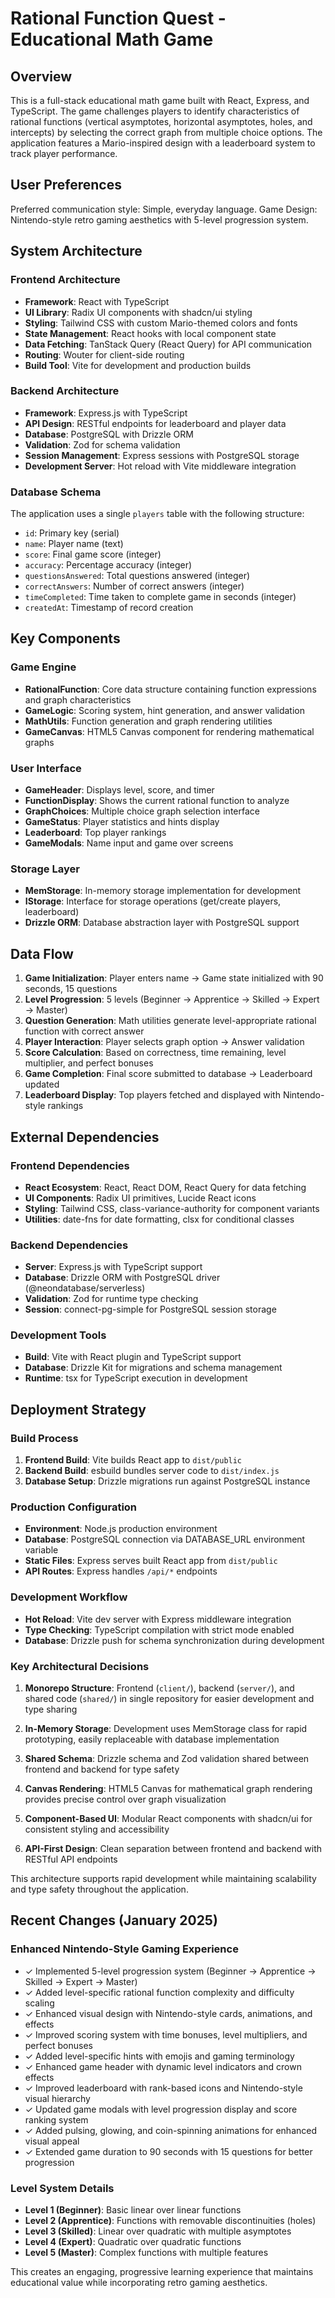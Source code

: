 # Rational Function Quest - Educational Math Game

## Overview

This is a full-stack educational math game built with React, Express, and TypeScript. The game challenges players to identify characteristics of rational functions (vertical asymptotes, horizontal asymptotes, holes, and intercepts) by selecting the correct graph from multiple choice options. The application features a Mario-inspired design with a leaderboard system to track player performance.

## User Preferences

Preferred communication style: Simple, everyday language.
Game Design: Nintendo-style retro gaming aesthetics with 5-level progression system.

## System Architecture

### Frontend Architecture
- **Framework**: React with TypeScript
- **UI Library**: Radix UI components with shadcn/ui styling
- **Styling**: Tailwind CSS with custom Mario-themed colors and fonts
- **State Management**: React hooks with local component state
- **Data Fetching**: TanStack Query (React Query) for API communication
- **Routing**: Wouter for client-side routing
- **Build Tool**: Vite for development and production builds

### Backend Architecture
- **Framework**: Express.js with TypeScript
- **API Design**: RESTful endpoints for leaderboard and player data
- **Database**: PostgreSQL with Drizzle ORM
- **Validation**: Zod for schema validation
- **Session Management**: Express sessions with PostgreSQL storage
- **Development Server**: Hot reload with Vite middleware integration

### Database Schema
The application uses a single `players` table with the following structure:
- `id`: Primary key (serial)
- `name`: Player name (text)
- `score`: Final game score (integer)
- `accuracy`: Percentage accuracy (integer)
- `questionsAnswered`: Total questions answered (integer)
- `correctAnswers`: Number of correct answers (integer)
- `timeCompleted`: Time taken to complete game in seconds (integer)
- `createdAt`: Timestamp of record creation

## Key Components

### Game Engine
- **RationalFunction**: Core data structure containing function expressions and graph characteristics
- **GameLogic**: Scoring system, hint generation, and answer validation
- **MathUtils**: Function generation and graph rendering utilities
- **GameCanvas**: HTML5 Canvas component for rendering mathematical graphs

### User Interface
- **GameHeader**: Displays level, score, and timer
- **FunctionDisplay**: Shows the current rational function to analyze
- **GraphChoices**: Multiple choice graph selection interface
- **GameStatus**: Player statistics and hints display
- **Leaderboard**: Top player rankings
- **GameModals**: Name input and game over screens

### Storage Layer
- **MemStorage**: In-memory storage implementation for development
- **IStorage**: Interface for storage operations (get/create players, leaderboard)
- **Drizzle ORM**: Database abstraction layer with PostgreSQL support

## Data Flow

1. **Game Initialization**: Player enters name → Game state initialized with 90 seconds, 15 questions
2. **Level Progression**: 5 levels (Beginner → Apprentice → Skilled → Expert → Master)
3. **Question Generation**: Math utilities generate level-appropriate rational function with correct answer
4. **Player Interaction**: Player selects graph option → Answer validation
5. **Score Calculation**: Based on correctness, time remaining, level multiplier, and perfect bonuses
6. **Game Completion**: Final score submitted to database → Leaderboard updated
7. **Leaderboard Display**: Top players fetched and displayed with Nintendo-style rankings

## External Dependencies

### Frontend Dependencies
- **React Ecosystem**: React, React DOM, React Query for data fetching
- **UI Components**: Radix UI primitives, Lucide React icons
- **Styling**: Tailwind CSS, class-variance-authority for component variants
- **Utilities**: date-fns for date formatting, clsx for conditional classes

### Backend Dependencies
- **Server**: Express.js with TypeScript support
- **Database**: Drizzle ORM with PostgreSQL driver (@neondatabase/serverless)
- **Validation**: Zod for runtime type checking
- **Session**: connect-pg-simple for PostgreSQL session storage

### Development Tools
- **Build**: Vite with React plugin and TypeScript support
- **Database**: Drizzle Kit for migrations and schema management
- **Runtime**: tsx for TypeScript execution in development

## Deployment Strategy

### Build Process
1. **Frontend Build**: Vite builds React app to `dist/public`
2. **Backend Build**: esbuild bundles server code to `dist/index.js`
3. **Database Setup**: Drizzle migrations run against PostgreSQL instance

### Production Configuration
- **Environment**: Node.js production environment
- **Database**: PostgreSQL connection via DATABASE_URL environment variable
- **Static Files**: Express serves built React app from `dist/public`
- **API Routes**: Express handles `/api/*` endpoints

### Development Workflow
- **Hot Reload**: Vite dev server with Express middleware integration
- **Type Checking**: TypeScript compilation with strict mode enabled
- **Database**: Drizzle push for schema synchronization during development

### Key Architectural Decisions

1. **Monorepo Structure**: Frontend (`client/`), backend (`server/`), and shared code (`shared/`) in single repository for easier development and type sharing

2. **In-Memory Storage**: Development uses MemStorage class for rapid prototyping, easily replaceable with database implementation

3. **Shared Schema**: Drizzle schema and Zod validation shared between frontend and backend for type safety

4. **Canvas Rendering**: HTML5 Canvas for mathematical graph rendering provides precise control over graph visualization

5. **Component-Based UI**: Modular React components with shadcn/ui for consistent styling and accessibility

6. **API-First Design**: Clean separation between frontend and backend with RESTful API endpoints

This architecture supports rapid development while maintaining scalability and type safety throughout the application.

## Recent Changes (January 2025)

### Enhanced Nintendo-Style Gaming Experience
- ✓ Implemented 5-level progression system (Beginner → Apprentice → Skilled → Expert → Master)
- ✓ Added level-specific rational function complexity and difficulty scaling
- ✓ Enhanced visual design with Nintendo-style cards, animations, and effects
- ✓ Improved scoring system with time bonuses, level multipliers, and perfect bonuses
- ✓ Added level-specific hints with emojis and gaming terminology
- ✓ Enhanced game header with dynamic level indicators and crown effects
- ✓ Improved leaderboard with rank-based icons and Nintendo-style visual hierarchy
- ✓ Updated game modals with level progression display and score ranking system
- ✓ Added pulsing, glowing, and coin-spinning animations for enhanced visual appeal
- ✓ Extended game duration to 90 seconds with 15 questions for better progression

### Level System Details
- **Level 1 (Beginner)**: Basic linear over linear functions
- **Level 2 (Apprentice)**: Functions with removable discontinuities (holes)
- **Level 3 (Skilled)**: Linear over quadratic with multiple asymptotes
- **Level 4 (Expert)**: Quadratic over quadratic functions
- **Level 5 (Master)**: Complex functions with multiple features

This creates an engaging, progressive learning experience that maintains educational value while incorporating retro gaming aesthetics.